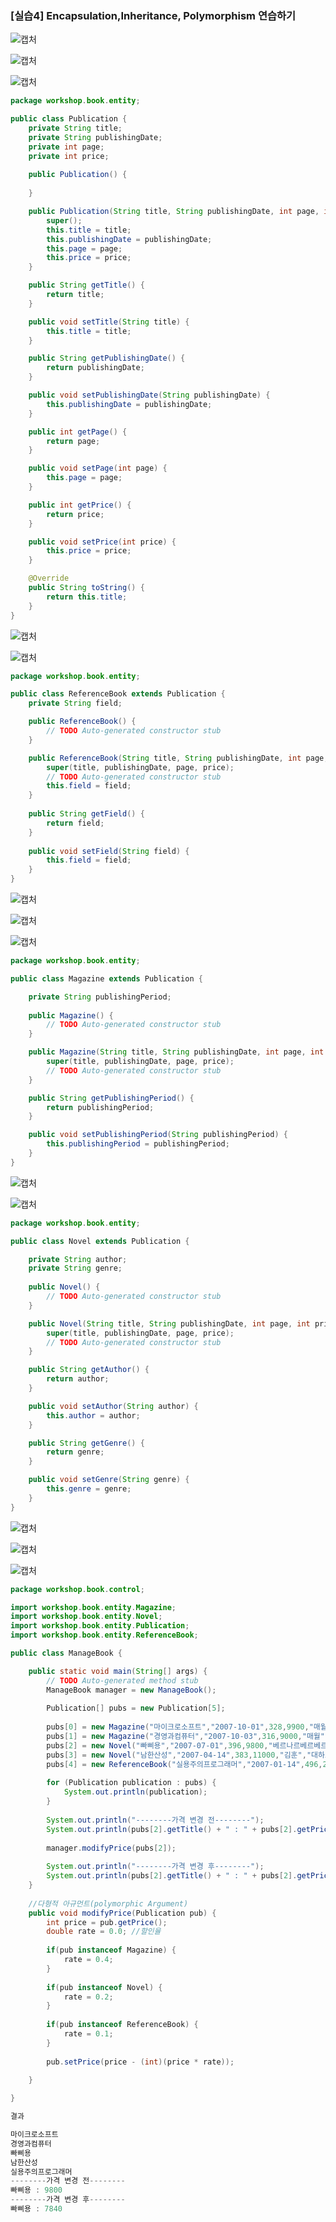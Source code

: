 ### [실습4] Encapsulation,Inheritance, Polymorphism 연습하기

![캡처](https://user-images.githubusercontent.com/42603919/78754333-42cb9800-79b2-11ea-963a-6271c6a7141c.PNG)

![캡처](https://user-images.githubusercontent.com/42603919/78755847-d1411900-79b4-11ea-96a4-3faaca10460b.PNG)



![캡처](https://user-images.githubusercontent.com/42603919/78754406-62fb5700-79b2-11ea-96e7-d17e3a694c17.PNG)

```java
package workshop.book.entity;

public class Publication {
	private String title;
	private String publishingDate;
	private int page;
	private int price;
	
	public Publication() {
		
	}

	public Publication(String title, String publishingDate, int page, int price) {
		super();
		this.title = title;
		this.publishingDate = publishingDate;
		this.page = page;
		this.price = price;
	}

	public String getTitle() {
		return title;
	}

	public void setTitle(String title) {
		this.title = title;
	}

	public String getPublishingDate() {
		return publishingDate;
	}

	public void setPublishingDate(String publishingDate) {
		this.publishingDate = publishingDate;
	}

	public int getPage() {
		return page;
	}

	public void setPage(int page) {
		this.page = page;
	}

	public int getPrice() {
		return price;
	}

	public void setPrice(int price) {
		this.price = price;
	}

	@Override
	public String toString() {
		return this.title;
	}
}
```





![캡처](https://user-images.githubusercontent.com/42603919/78754614-c1c0d080-79b2-11ea-972d-27baf7062788.PNG)

![캡처](https://user-images.githubusercontent.com/42603919/78752674-778a2000-79af-11ea-9379-af8ef1ebacdb.PNG)

```java
package workshop.book.entity;

public class ReferenceBook extends Publication {
	private String field;

	public ReferenceBook() {
		// TODO Auto-generated constructor stub
	}

	public ReferenceBook(String title, String publishingDate, int page, int price, String field) {
		super(title, publishingDate, page, price);
		// TODO Auto-generated constructor stub
		this.field = field;
	}
	
	public String getField() {
		return field;
	}
	
	public void setField(String field) {
		this.field = field;
	}
}
```





![캡처](https://user-images.githubusercontent.com/42603919/78754452-76a6bd80-79b2-11ea-84fd-abda042d67e1.PNG)

![캡처](https://user-images.githubusercontent.com/42603919/78754479-80302580-79b2-11ea-9a9a-bed9f3776708.PNG)

![캡처](https://user-images.githubusercontent.com/42603919/78754031-c5a02300-79b1-11ea-90c4-2832047df72e.PNG)

```java
package workshop.book.entity;

public class Magazine extends Publication {

	private String publishingPeriod;
	
	public Magazine() {
		// TODO Auto-generated constructor stub
	}

	public Magazine(String title, String publishingDate, int page, int price, String publishingPeriod) {
		super(title, publishingDate, page, price);
		// TODO Auto-generated constructor stub
	}

	public String getPublishingPeriod() {
		return publishingPeriod;
	}

	public void setPublishingPeriod(String publishingPeriod) {
		this.publishingPeriod = publishingPeriod;
	}
}
```





![캡처](https://user-images.githubusercontent.com/42603919/78754423-6abafb80-79b2-11ea-93dd-fac308df4f9f.PNG)

![캡처](https://user-images.githubusercontent.com/42603919/78754050-cc2e9a80-79b1-11ea-8252-3bc91c464524.PNG)

```java
package workshop.book.entity;

public class Novel extends Publication {

	private String author;
	private String genre;
	
	public Novel() {
		// TODO Auto-generated constructor stub
	}

	public Novel(String title, String publishingDate, int page, int price, String author, String genre) {
		super(title, publishingDate, page, price);
		// TODO Auto-generated constructor stub
	}

	public String getAuthor() {
		return author;
	}

	public void setAuthor(String author) {
		this.author = author;
	}

	public String getGenre() {
		return genre;
	}

	public void setGenre(String genre) {
		this.genre = genre;
	}
}
```



![캡처](https://user-images.githubusercontent.com/42603919/78756797-57aa2a80-79b6-11ea-9be4-b0ed5c3baf95.PNG)

![캡처](https://user-images.githubusercontent.com/42603919/78755915-e8800680-79b4-11ea-9508-52ba73a39393.PNG)

![캡처](https://user-images.githubusercontent.com/42603919/78754717-ee74e800-79b2-11ea-835c-22e36d58edff.PNG)

```java
package workshop.book.control;

import workshop.book.entity.Magazine;
import workshop.book.entity.Novel;
import workshop.book.entity.Publication;
import workshop.book.entity.ReferenceBook;

public class ManageBook {

	public static void main(String[] args) {
		// TODO Auto-generated method stub
		ManageBook manager = new ManageBook();
		
		Publication[] pubs = new Publication[5];
		
		pubs[0] = new Magazine("마이크로소프트","2007-10-01",328,9900,"매월");
		pubs[1] = new Magazine("경영과컴퓨터","2007-10-03",316,9000,"매월");
		pubs[2] = new Novel("빠삐용","2007-07-01",396,9800,"베르나르베르베르","현대소설");
		pubs[3] = new Novel("남한산성","2007-04-14",383,11000,"김훈","대하소설");
		pubs[4] = new ReferenceBook("실용주의프로그래머","2007-01-14",496,25000,"소프트웨어공학");
		
		for (Publication publication : pubs) {
			System.out.println(publication);
		}
		
		System.out.println("--------가격 변경 전--------");
		System.out.println(pubs[2].getTitle() + " : " + pubs[2].getPrice());
		
		manager.modifyPrice(pubs[2]);
		
		System.out.println("--------가격 변경 후--------");
		System.out.println(pubs[2].getTitle() + " : " + pubs[2].getPrice());
	}
	
	//다형적 아규먼트(polymorphic Argument)
	public void modifyPrice(Publication pub) {
		int price = pub.getPrice();
		double rate = 0.0; //할인율
		
		if(pub instanceof Magazine) {
			rate = 0.4;
		}
		
		if(pub instanceof Novel) {
			rate = 0.2;
		}
		
		if(pub instanceof ReferenceBook) {
			rate = 0.1;
		}
		
		pub.setPrice(price - (int)(price * rate));
		
	}

}

결과

마이크로소프트
경영과컴퓨터
빠삐용
남한산성
실용주의프로그래머
--------가격 변경 전--------
빠삐용 : 9800
--------가격 변경 후--------
빠삐용 : 7840

```

